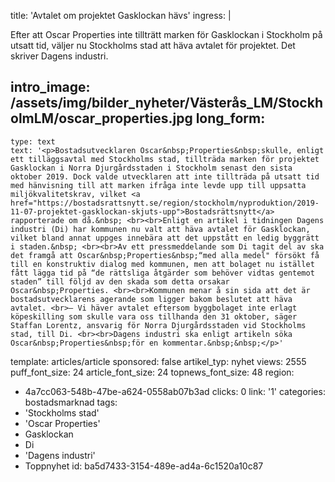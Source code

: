 title: 'Avtalet om projektet Gasklockan hävs'
ingress: |
  <p>Efter att Oscar Properties inte tillträtt marken för Gasklockan i Stockholm på utsatt tid, väljer nu Stockholms stad att häva avtalet för projektet. Det skriver Dagens industri.
  </p>
  
intro_image: /assets/img/bilder_nyheter/Västerås_LM/StockholmLM/oscar_properties.jpg
long_form:
  -
    type: text
    text: '<p>Bostadsutvecklaren Oscar&nbsp;Properties&nbsp;skulle, enligt ett tilläggsavtal med Stockholms stad, tillträda marken för projektet Gasklockan i Norra Djurgårdsstaden i Stockholm senast den sista oktober 2019. Dock valde utvecklaren att inte tillträda på utsatt tid med hänvisning till att marken ifråga inte levde upp till uppsatta miljökvalitetskrav, vilket <a href="https://bostadsrattsnytt.se/region/stockholm/nyproduktion/2019-11-07-projektet-gasklockan-skjuts-upp">Bostadsrättsnytt</a> rapporterade om då.&nbsp; <br><br>Enligt en artikel i tidningen Dagens industri (Di) har kommunen nu valt att häva avtalet för Gasklockan, vilket bland annat uppges innebära att det uppstått en ledig byggrätt i staden.&nbsp; <br><br>Av ett pressmeddelande som Di tagit del av ska det framgå att Oscar&nbsp;Properties&nbsp;“med alla medel" försökt få till en konstruktiv dialog med kommunen, men att bolaget nu istället fått lägga tid på “de rättsliga åtgärder som behöver vidtas gentemot staden” till följd av den skada som detta orsakar Oscar&nbsp;Properties. <br><br>Kommunen menar å sin sida att det är bostadsutvecklarens agerande som ligger bakom beslutet att häva avtalet. <br>– Vi häver avtalet eftersom byggbolaget inte erlagt köpeskilling som skulle vara oss tillhanda den 31 oktober, säger Staffan Lorentz, ansvarig för Norra Djurgårdsstaden vid Stockholms stad, till Di. <br><br>Dagens industri ska enligt artikeln söka Oscar&nbsp;Properties&nbsp;för en kommentar.&nbsp;&nbsp;</p>'
template: articles/article
sponsored: false
artikel_typ: nyhet
views: 2555
puff_font_size: 24
article_font_size: 24
topnews_font_size: 48
region:
  - 4a7cc063-548b-47be-a624-0558ab07b3ad
clicks: 0
link: '1'
categories: bostadsmarknad
tags:
  - 'Stockholms stad'
  - 'Oscar Properties'
  - Gasklockan
  - Di
  - 'Dagens industri'
  - Toppnyhet
id: ba5d7433-3154-489e-ad4a-6c1520a10c87
